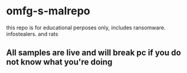 # omfg-s-malrepo

this repo is for educational perposes only, includes ransomware. infostealers. and rats

## All samples are live and will break pc if you do not know what you're doing
